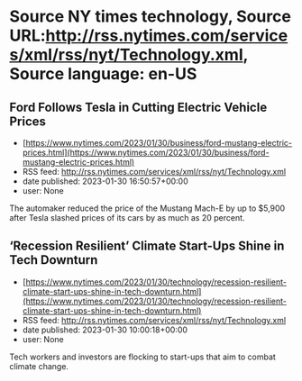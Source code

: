 # Source NY times technology, Source URL:http://rss.nytimes.com/services/xml/rss/nyt/Technology.xml, Source language: en-US

## Ford Follows Tesla in Cutting Electric Vehicle Prices
 - [https://www.nytimes.com/2023/01/30/business/ford-mustang-electric-prices.html](https://www.nytimes.com/2023/01/30/business/ford-mustang-electric-prices.html)
 - RSS feed: http://rss.nytimes.com/services/xml/rss/nyt/Technology.xml
 - date published: 2023-01-30 16:50:57+00:00
 - user: None

The automaker reduced the price of the Mustang Mach-E by up to $5,900 after Tesla slashed prices of its cars by as much as 20 percent.

## ‘Recession Resilient’ Climate Start-Ups Shine in Tech Downturn
 - [https://www.nytimes.com/2023/01/30/technology/recession-resilient-climate-start-ups-shine-in-tech-downturn.html](https://www.nytimes.com/2023/01/30/technology/recession-resilient-climate-start-ups-shine-in-tech-downturn.html)
 - RSS feed: http://rss.nytimes.com/services/xml/rss/nyt/Technology.xml
 - date published: 2023-01-30 10:00:18+00:00
 - user: None

Tech workers and investors are flocking to start-ups that aim to combat climate change.

